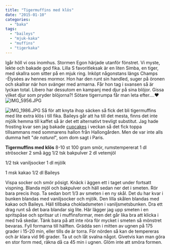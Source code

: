 ```yaml
---
title: "Tigermuffins med klös"
date: "2015-01-10"
categories:
  - "baka"
tags:
  - "baileys"
  - "mjuk-kaka"
  - "muffins"
  - "tigerkaka"
---
```


Igår höll vi oss inomhus. Stormen Egon härjade utanför fönstret. Vi myste, lekte och bakade god fika. Lilla S favoritleksak är en liten Simba, en tiger, med skallra som sitter på en mjuk ring. Inköpt någonstans längs Champs -Élysées av hennes mormor. Hon har den runt sin handled, suger på öronen och skallrar när hon svänger med armarna. Får hon tag i svansen så är lyckan total. Libero har dessutom en kampanj med djur på sina blöjor. Gissa vilket djur som pryder blöjorna?! Sötare tigerrumpa får man leta efter....❤️
![IMG_5956.JPG](/static/img/IMG_5956.jpg)

![IMG_1986.JPG](/static/img/IMG_1986.jpg)
Så för att knyta ihop säcken så fick det bli tigermuffins med lite extra klös i till fika. Baileys går att ha till det mesta, finns det inte mjölk hemma till kaffet så är det ett alternativt trevligt substitut. Jag hade frosting kvar sen jag bakade [cupcakes](/posts/2015-vanskapens-ar/) i veckan så det fick toppa tillsammans med sommarens hallon från Hallongården. Men de var inte alls dumma helt "_de naturel_", som dom sagt i Paris.

**Tigermuffins med klös** 8-10 st 100 gram smör, rumstempererat 1 dl strösocker 2 små ägg 1/2 tsk bakpulver 2 dl vetemjöl

1/2 tsk vaniljsocker 1 dl mjölk

1 msk kakao 1/2 dl Baileys

Vispa socker och smör pösigt. Knäck i äggen ett i taget under fortsatt vispning. Blanda mjöl och bakpulver och häll sedan ner det i smeten. Rör bara precis ihop. Ta sedan bort 1/3 av smeten i en ny skål. Det du har kvar i bunken blandas med vaniljsocker och mjölk. Den lilla skålen blandas med kakao och Baileys. Häll tillbaka chokladsmeten i vaniljsmetsbunken. Dra ett drag runt så det bara blandar sig lite. Här lägger jag upp smeten i en spritspåse och spritsar ut i muffinsformar, men det går lika bra att klicka i med två skedar. Tänk bara på att inte röra för mycket i smeten så mönstret bevaras. Fyll formarna till hälften. Grädda sen i mitten av ugnen på 175 grader i 15-20 min, eller tills de är torra. För nörden så kan de tempereras och är klara vid 96 grader. Ta ut och låt svalna något. Givetvis kan man göra en stor form med, räkna då ca 45 min i ugnen. Glöm inte att smöra formen.
